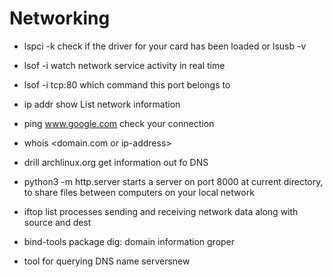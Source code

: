 # Networking

- lspci -k
check if the driver for your card has been loaded
or lsusb -v

- lsof -i
watch network service activity in real time
- lsof -i tcp:80
which command this port belongs to
- ip addr show
List network information

- ping www.google.com
check your connection

- whois <domain.com or ip-address>

- drill archlinux.org
get information out fo DNS

- python3 -m http.server
starts a server on port 8000 at current directory, to share files between computers on your local network

- iftop
list processes sending and receiving network data along with source and dest



- bind-tools package
dig: domain information groper
- tool for querying DNS name serversnew
